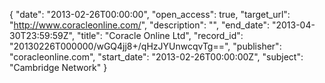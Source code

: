 {
  "date": "2013-02-26T00:00:00", 
  "open_access": true, 
  "target_url": "http://www.coracleonline.com/", 
  "description": "", 
  "end_date": "2013-04-30T23:59:59Z", 
  "title": "Coracle Online Ltd", 
  "record_id": "20130226T000000/wGQ4jj8+/qHzJYUnwcqvTg==", 
  "publisher": "coracleonline.com", 
  "start_date": "2013-02-26T00:00:00Z", 
  "subject": "Cambridge Network"
}

